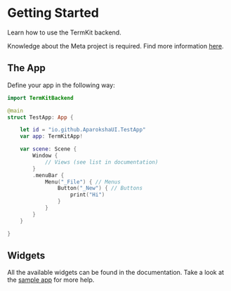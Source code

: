 # Getting Started

Learn how to use the TermKit backend.

Knowledge about the Meta project is required.
Find more information [here](https://aparokshaui.github.io/meta/).

## The App

Define your app in the following way:

```swift
import TermKitBackend

@main
struct TestApp: App {

    let id = "io.github.AparokshaUI.TestApp"
    var app: TermKitApp!

    var scene: Scene {
        Window {
            // Views (see list in documentation)
        }
        .menuBar {
            Menu("_File") { // Menus
                Button("_New") { // Buttons
                    print("Hi")
                }
            }
        }
    }

}
```

## Widgets

All the available widgets can be found in the documentation.
Take a look at the [sample app](https://github.com/david-swift/TermKitBackend/blob/main/Sources/TestApp/TestApp.swift) for more help.
